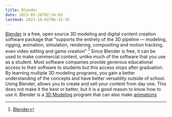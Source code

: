 ```yaml
---
title: Blender
date: 2023-05-26T02:54:03
lastmod: 2023-10-01T06:42:35
---
```


[Blender](https://www.blender.org) is a free, open source 3D modeling and digital content creation software package that "supports the entirety of the 3D pipeline — modeling, rigging, animation, simulation, rendering, compositing and motion tracking, even video editing and game creation" [^1] Since Blender is free, it can be used to make commercial content, unlike much of the software that you use as a student. Most software companies provide generous educational access to their software to students but this access stops after graduation. By learning multiple 3D modeling programs, you gain a better understanding of the concepts and have better versatility outside of school. Using Blender, allows you to create and sell your content from day one. This does not make it the best or better, but it is a good reason to know how to use it. Blender is a [3D Modeling](../3d-modeling.md) program that can also make [animations](../../video/animation.md)

[^1]: [Blender](https://www.blender.org)
